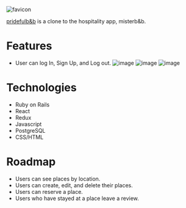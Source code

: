 ![favicon](https://user-images.githubusercontent.com/77212035/115052950-68c42c00-9e93-11eb-96d4-24f761d8fc18.PNG)

[pridefulb&b](https://pridefulbnb.herokuapp.com/#/) is a clone to the hospitality app, misterb&b.

# Features

* User can log In, Sign Up, and Log out.
![image](https://user-images.githubusercontent.com/77212035/115055456-4bdd2800-9e96-11eb-93b1-395d33c9d951.png)
![image](https://user-images.githubusercontent.com/77212035/115055211-0e789a80-9e96-11eb-9264-a09e48ddd613.png)
![image](https://user-images.githubusercontent.com/77212035/115055307-24865b00-9e96-11eb-998b-185b472fb8aa.png)


# Technologies
* Ruby on Rails
* React
* Redux
* Javascript
* PostgreSQL
* CSS/HTML

# Roadmap
* Users can see places by location.
* Users can create, edit, and delete their places.
* Users can reserve a place.
* Users who have stayed at a place leave a review.
